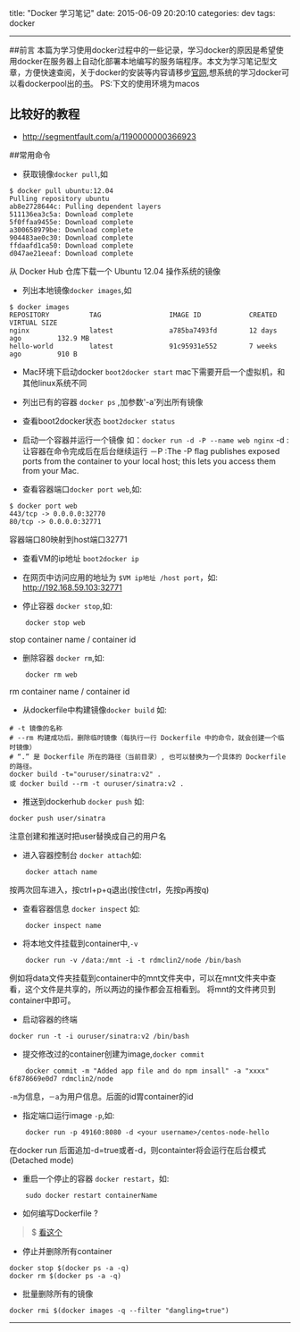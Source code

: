 title: "Docker 学习笔记"
date: 2015-06-09 20:20:10
categories: dev
tags: docker

---
##前言
本篇为学习使用docker过程中的一些记录，学习docker的原因是希望使用docker在服务器上自动化部署本地编写的服务端程序。本文为学习笔记型文章，方便快速查阅，关于docker的安装等内容请移步[官网](docker.com),想系统的学习docker可以看dockerpool出的[书](http://dockerpool.com/static/books/docker_practice)。
PS:下文的使用环境为macos

## 比较好的教程
- http://segmentfault.com/a/1190000000366923


<!-- more -->

##常用命令

- 获取镜像`docker pull`,如
```
$ docker pull ubuntu:12.04
Pulling repository ubuntu
ab8e2728644c: Pulling dependent layers
511136ea3c5a: Download complete
5f0ffaa9455e: Download complete
a300658979be: Download complete
904483ae0c30: Download complete
ffdaafd1ca50: Download complete
d047ae21eeaf: Download complete
```
从 Docker Hub 仓库下载一个 Ubuntu 12.04 操作系统的镜像

- 列出本地镜像`docker images`,如
```
$ docker images
REPOSITORY          TAG                 IMAGE ID            CREATED             VIRTUAL SIZE
nginx               latest              a785ba7493fd        12 days ago         132.9 MB
hello-world         latest              91c95931e552        7 weeks ago         910 B
```


- Mac环境下启动docker `boot2docker start`
mac下需要开启一个虚拟机，和其他linux系统不同

- 列出已有的容器 `docker ps` ,加参数'-a'列出所有镜像

- 查看boot2docker状态 `boot2docker status`

- 启动一个容器并运行一个镜像 如：`docker run -d -P --name web nginx`
-d :让容器在命令完成后在后台继续运行
－P :The -P flag publishes exposed ports from the container to your local host; this lets you access them from your Mac.

- 查看容器端口`docker port web`,如:
```
$ docker port web
443/tcp -> 0.0.0.0:32770
80/tcp -> 0.0.0.0:32771
```
容器端口80映射到host端口32771

- 查看VM的ip地址 `boot2docker ip`

- 在网页中访问应用的地址为 `$VM ip地址 /host port`，如:
http://192.168.59.103:32771

- 停止容器 `docker stop`,如:
```
	docker stop web
```
stop container name / container id

- 删除容器 `docker rm`,如:
```
	docker rm web
```
rm container name / container id

- 从dockerfile中构建镜像`docker build` 如:
```
# -t 镜像的名称
# --rm 构建成功后，删除临时镜像（每执行一行 Dockerfile 中的命令，就会创建一个临时镜像）
# “.” 是 Dockerfile 所在的路径（当前目录）, 也可以替换为一个具体的 Dockerfile 的路径。
docker build -t="ouruser/sinatra:v2" .
或 docker build --rm -t ouruser/sinatra:v2 .
```

- 推送到dockerhub `docker push` 如:
```
docker push user/sinatra
```
注意创建和推送时把user替换成自己的用户名

- 进入容器控制台 `docker attach`如:
```
	docker attach name
```
按两次回车进入，按ctrl+p+q退出(按住ctrl，先按p再按q)

- 查看容器信息 `docker inspect` 如:
```
	docker inspect name
```

- 将本地文件挂载到container中,`-v`
```
	docker run -v /data:/mnt -i -t rdmclin2/node /bin/bash
```
例如将data文件夹挂载到container中的mnt文件夹中，可以在mnt文件夹中查看，这个文件是共享的，所以两边的操作都会互相看到。
将mnt的文件拷贝到container中即可。

- 启动容器的终端
```
docker run -t -i ouruser/sinatra:v2 /bin/bash
```

- 提交修改过的container创建为image,`docker commit`
```
	docker commit -m "Added app file and do npm insall" -a "xxxx" 6f878669e0d7 rdmclin2/node
```
`-m`为信息，`－a`为用户信息。后面的id胃container的id

- 指定端口运行image `-p`,如:
```
	docker run -p 49160:8080 -d <your username>/centos-node-hello
```
在docker run 后面追加-d=true或者-d，则containter将会运行在后台模式(Detached mode)

- 重启一个停止的容器 `docker restart`，如:
```
	sudo docker restart containerName
```

- 如何编写Dockerfile ?
> $ [看这个](https://github.com/zhangpeihao/LearningDocker/blob/master/manuscript/04-WriteDockerfile.md)

- 停止并删除所有container
```
docker stop $(docker ps -a -q)
docker rm $(docker ps -a -q)
```

- 批量删除所有<none>的镜像
```
docker rmi $(docker images -q --filter "dangling=true")
```

---

<!--
##nodejs+mongodb应用服务器端部署过程
首先在服务器端安装好docker。
###打包nodejs server
我在本机上（开发环境）打包了nodejs服务器给我的ionic程序提供web service，现在需要将该服务器（生产环境）部署到国外的vps主机上。
为了防止意外请做好备份。

1. 终端中cd到你的服务器文件夹中，创建Dockerfile 文件
```
	touch Dockerfile
```

2. 打开Dockerfile 输入：
```
FROM    centos:6

# Enable EPEL for Node.js
RUN     rpm -Uvh http://download.fedoraproject.org/pub/epel/6/i386/epel-release-6-8.noarch.rpm
# Install Node.js and npm
RUN     yum install -y npm

# Bundle app source
COPY . /server
# Install app dependencies,remove node-modules dir
RUN 	cd /server;rm -rf node-modules; npm install

EXPOSE  9804
CMD ["node", "/server/server.js"]
```
server是你要创建的应用文件夹的名字。
下面的端口换成服务器的默认端口。server.js是nodejs app的入口。
PS:注意如果是1.2.20的nodejs你的应用的package.json中要添加private标签，你也可以添加自己的respository：
如下:
```
{
  "name": "my-super-amazing-app",
  "version": "1.0.0",
  "private": true
}
```

3. 终端输入
```
	docker build -t "username/my-nodejs-app" .
```
-t指定tag,tag中指定用户名，避免等会不能push到dockerhub上,因为我们不能push一个"root" repository.

4. 在终端中输入
```
	docker images
```
查看你的应用是否成功打包.

5. 将应用push到dockerhub上
```
	docker push username/my-nodejs-app
```
如果你之前没有登录过dockerhub会提示你输入用户名密码邮箱，如果登录过了，会将认证信息存在本地，下次登录就只要回车就行。

6. 服务器端安装运行mongodb 的docker image：
```
	sudo docker run --name db -d mongo
```
可以查看[mongodb的docker repo的地址](https://registry.hub.docker.com/_/mongo/)
将--name 后的名字改成你想要的的名称。

7. 终端输入
```
	docker inspect db
```
记下db的NetworkSettings中的IPAddress等会需要用。

8. 服务器端下载我们上传的image
```
	docker pull username/my-nodejs-app
```

9. 终端输入
```
	docker run -t -i username/my-nodejs-app /bin/bash
```
修改你的app中db的地址为上面记录的ip。保存退出。

10. 将刚刚的container存成image
```
	docker commit -m "edit db address" <container id> username/server:v1
```

11. 指定端口启动我们的node_server，这里image里是9804，host端的映射也可以是9804或者任意你指定的端口。
```
	docker run -p 9804:9804 -d username/server:v1
```
172.17.0.10
如果你的image不是用dockerfile生成的，没有build时候的CMD,可以先用交互窗口将端口暴露出来.
```
	docker run --name nodejs_server -it -p 9804:9804 rdmclin2/server:v1 /bin/bash
```
然后再用docker attach 进入container，手动运行服务。再用ctrl+p+q退出。

设置多个端口
```
	docker run --name ionic  -it -p 35729:35729 -p 8100:8100 rdmclin2/ionic:v2 /bin/bash
```
即使dockerfile中expose了端口，启动的时候还是要指定映射的端口

http://nemoworks.info:9804/apks/fcws_debug.apk

-->
